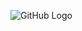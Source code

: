 
![GitHub Logo](https://media-hosting.imagekit.io//031f7011a10f4c49/topology.png?Expires=1835508548&Key-Pair-Id=K2ZIVPTIP2VGHC&Signature=altzmwlaoHxscNt-0fnTylAX5EKm-cm8IHYrl4XhLRouAsSG~qY41E3iOi5MRYEyNp7x-yc452FzT6qavyrlceJpBUjIDedfjZAV7RhJXw8hFcx5KyEnucPOj5nN~UoYxaz5NVk7WCBS6XQvGIaygb3OyhPN81l9pxISbE3Jef2HxdEN4vtTz52Y6GoUwQntstNud7lbyFiIUBQ9GO1ZzuF6D~JC6tp7fYl5uM7SvwKF4ofSrJ5diz1nMSTZ7NcIFCVYQJqxAcPUWNUi4T513Qi-jxrjy2f6DvgWDj6RJgR3JUd3-oYBmLMmOhWCXGy6ggTLUVNpXehfuJS6QOa82A__)
